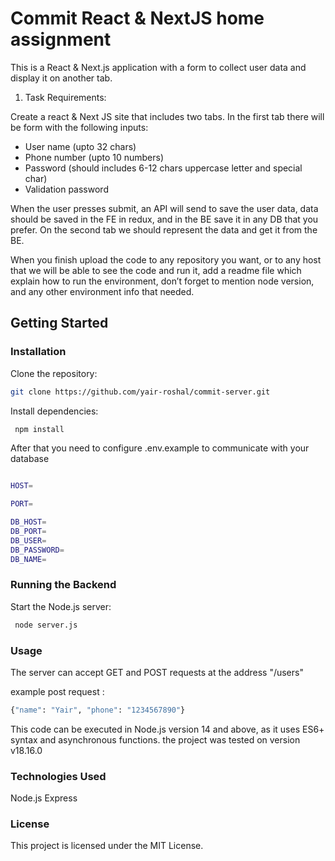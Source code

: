 # Commit React & NextJS home assignment

This is a React & Next.js application with a form to collect user data and display it on another tab.

1.  Task Requirements:

Create a react & Next JS site that includes two tabs.
In the first tab there will be form with the following inputs:

- User name (upto 32 chars)
- Phone number (upto 10 numbers)
- Password (should includes 6-12 chars uppercase letter and special char)
- Validation password

When the user presses submit, an API will send to save the user data,
data should be saved in the FE in redux, and in the BE save it in any DB that you prefer.
On the second tab we should represent the data and get it from the BE.

When you finish upload the code to any repository you want, or to any host that we will be able to see the code and run it, add a readme file which explain how to run the environment, don’t forget to mention node version, and any other environment info that needed.

## Getting Started

### Installation

Clone the repository:

```bash
git clone https://github.com/yair-roshal/commit-server.git
```

Install dependencies:

```bash
 npm install
```

After that you need to configure .env.example to communicate with your database

```bash

HOST=

PORT=

DB_HOST=
DB_PORT=
DB_USER=
DB_PASSWORD=
DB_NAME=

```

### Running the Backend

Start the Node.js server:

```bash
 node server.js
```
### Usage

The server can accept GET and POST requests at the address "/users" 

example post request :

```bash
{"name": "Yair", "phone": "1234567890"}
```

This code can be executed in Node.js version 14 and above, as it uses ES6+ syntax and asynchronous functions.
the project was tested on version v18.16.0

### Technologies Used

Node.js
Express

### License

This project is licensed under the MIT License.
